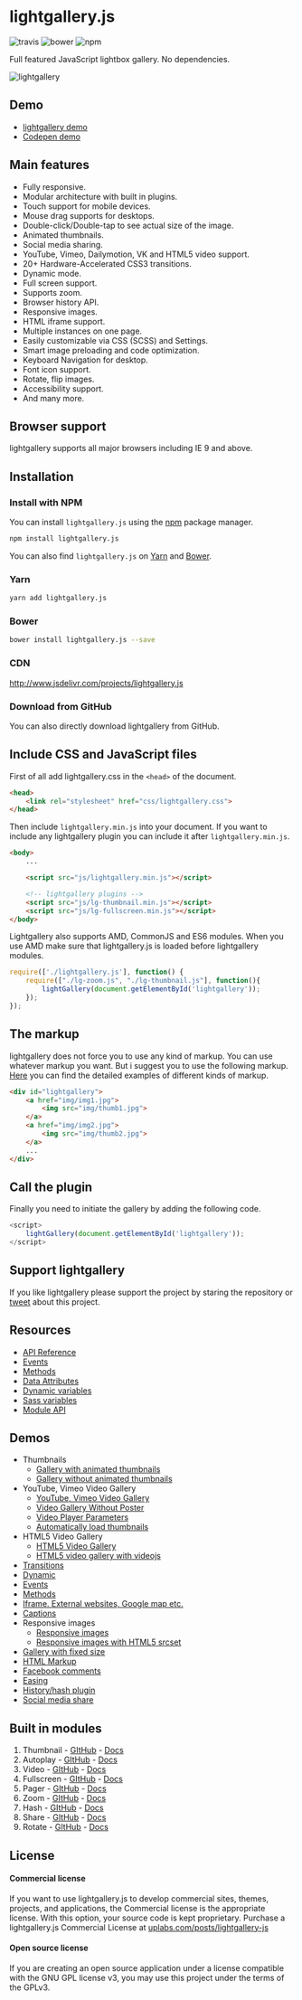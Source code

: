 # lightgallery.js

![travis](https://travis-ci.org/sachinchoolur/lightgallery.js.svg?branch=master)
![bower](https://img.shields.io/bower/v/lightgallery.js.svg)
![npm](https://img.shields.io/npm/v/lightgallery.js.svg)

Full featured JavaScript lightbox gallery. No dependencies.

![lightgallery](https://raw.githubusercontent.com/sachinchoolur/lightgallery.js/gh-pages/lightgallery.png)

## Demo

* [lightgallery demo](https://sachinchoolur.github.io/lightgallery.js/)
* [Codepen demo](https://codepen.io/sachinchoolur/pen/qNyvGW)

## Main features

* Fully responsive.
* Modular architecture with built in plugins.
* Touch support for mobile devices.
* Mouse drag supports for desktops.
* Double-click/Double-tap to see actual size of the image.
* Animated thumbnails.
* Social media sharing.
* YouTube, Vimeo, Dailymotion, VK and HTML5 video support.
* 20+ Hardware-Accelerated CSS3 transitions.
* Dynamic mode.
* Full screen support.
* Supports zoom.
* Browser history API.
* Responsive images.
* HTML iframe support.
* Multiple instances on one page.
* Easily customizable via CSS (SCSS) and Settings.
* Smart image preloading and code optimization.
* Keyboard Navigation for desktop.
* Font icon support.
* Rotate, flip images.
* Accessibility support.
* And many more.

## Browser support

lightgallery supports all major browsers including IE 9 and above.

## Installation

### Install with NPM

You can install `lightgallery.js` using the [npm](https://www.npmjs.com/) package manager.

```sh
npm install lightgallery.js
```

You can also find `lightgallery.js` on [Yarn](https://yarnpkg.com/) and [Bower](http://bower.io).
### Yarn
```sh
yarn add lightgallery.js
```
### Bower

```sh
bower install lightgallery.js --save
```


### CDN

http://www.jsdelivr.com/projects/lightgallery.js

### Download from GitHub

You can also directly download lightgallery from GitHub.

## Include CSS and JavaScript files

First of all add lightgallery.css in the `<head>` of the document.

```html
<head>
    <link rel="stylesheet" href="css/lightgallery.css">
</head>
```

Then include `lightgallery.min.js` into your document.
If you want to include any lightgallery plugin you can include it after `lightgallery.min.js`.

```html
<body>
    ...

    <script src="js/lightgallery.min.js"></script>

    <!-- lightgallery plugins -->
    <script src="js/lg-thumbnail.min.js"></script>
    <script src="js/lg-fullscreen.min.js"></script>
</body>
```

Lightgallery also supports AMD, CommonJS and ES6 modules.
When you use AMD make sure that lightgallery.js is loaded before lightgallery modules.

```js
require(['./lightgallery.js'], function() {
    require(["./lg-zoom.js", "./lg-thumbnail.js"], function(){
        lightGallery(document.getElementById('lightgallery'));
    });
});
```

## The markup

lightgallery does not force you to use any kind of markup. You can use whatever markup you want.
But i suggest you to use the following markup.
[Here](https://sachinchoolur.github.io/lightgallery.js/demos/html-markup.html)
you can find the detailed examples of different kinds of markup.

```html
<div id="lightgallery">
    <a href="img/img1.jpg">
        <img src="img/thumb1.jpg">
    </a>
    <a href="img/img2.jpg">
        <img src="img/thumb2.jpg">
    </a>
    ...
</div>
```

## Call the plugin

Finally you need to initiate the gallery by adding the following code.

```js
<script>
    lightGallery(document.getElementById('lightgallery'));
</script>
```

## Support lightgallery

If you like lightgallery please support the project by staring the repository or <a href="https://twitter.com/intent/tweet?original_referer=https%3A%2F%2Fabout.twitter.com%2Fresources%2Fbuttons&ref_src=twsrc%5Etfw&text=lightgallery%20-%20Full%20featured%20%23javascript%20lightbox%20gallery%2C%20No%20%23jQuery%20-%20http%3A%2F%2Fbit.ly%2F2amlfJe" target="_blank">tweet</a> about this project.

## Resources

* [API Reference](https://sachinchoolur.github.io/lightgallery.js/docs/api.html)
* [Events](https://sachinchoolur.github.io/lightgallery.js/docs/api.html#events)
* [Methods](https://sachinchoolur.github.io/lightgallery.js/docs/api.html#methods)
* [Data Attributes](https://sachinchoolur.github.io/lightgallery.js/docs/api.html#attributes)
* [Dynamic variables](https://sachinchoolur.github.io/lightgallery.js/docs/api.html#dynamic)
* [Sass variables](https://sachinchoolur.github.io/lightgallery.js/docs/api.html#sass)
* [Module API](https://sachinchoolur.github.io/lightgallery.js/docs/plugin-api.html)

## Demos

* Thumbnails
  * [Gallery with animated thumbnails](https://sachinchoolur.github.io/lightgallery.js/demos/)
  * [Gallery without animated thumbnails](https://sachinchoolur.github.io/lightgallery.js/demos/#normal-thumb)
* YouTube, Vimeo Video Gallery
  * [YouTube, Vimeo Video Gallery](https://sachinchoolur.github.io/lightgallery.js/demos/videos.html)
  * [Video Gallery Without Poster](https://sachinchoolur.github.io/lightgallery.js/demos/videos.html#video-without-poster)
  * [Video Player Parameters](https://sachinchoolur.github.io/lightgallery.js/demos/videos.html#video-player-param)
  * [Automatically load thumbnails](https://sachinchoolur.github.io/lightgallery.js/demos/videos.html#auto-thumb)
* HTML5 Video Gallery
  * [HTML5 Video Gallery](https://sachinchoolur.github.io/lightgallery.js/demos/html5-videos.html)
  * [HTML5 video gallery with videojs](https://sachinchoolur.github.io/lightgallery.js/demos/html5-videos.html#video-without-poster)
* [Transitions](https://sachinchoolur.github.io/lightgallery.js/demos/transitions.html)
* [Dynamic](https://sachinchoolur.github.io/lightgallery.js/demos/dynamic.html)
* [Events](https://sachinchoolur.github.io/lightgallery.js/demos/events.html)
* [Methods](https://sachinchoolur.github.io/lightgallery.js/demos/methods.html)
* [Iframe. External websites, Google map etc.](https://sachinchoolur.github.io/lightgallery.js/demos/iframe.html)
* [Captions](https://sachinchoolur.github.io/lightgallery.js/demos/captions.html)
* Responsive images
  * [Responsive images](https://sachinchoolur.github.io/lightgallery.js/demos/responsive.html)
  * [Responsive images with HTML5 srcset](https://sachinchoolur.github.io/lightgallery.js/demos/responsive.html#srcset-demo)
* [Gallery with fixed size](https://sachinchoolur.github.io/lightgallery.js/demos/fixed-size.html)
* [HTML Markup](https://sachinchoolur.github.io/lightgallery.js/demos/html-markup.html)
* [Facebook comments](https://sachinchoolur.github.io/lightgallery.js/demos/comment-box.html)
* [Easing](https://sachinchoolur.github.io/lightgallery.js/demos/easing.html)
* [History/hash plugin](https://sachinchoolur.github.io/lightgallery.js/demos/hash.html)
* [Social media share](https://sachinchoolur.github.io/lightgallery.js/demos/share.html)

## Built in modules

1. Thumbnail - [GItHub](https://github.com/sachinchoolur/lg-thumbnail.js) - [Docs](https://sachinchoolur.github.io/lightgallery.js/docs/api.html#lg-thumbnial)
2. Autoplay - [GItHub](https://github.com/sachinchoolur/lg-autoplay.js) - [Docs](https://sachinchoolur.github.io/lightgallery.js/docs/api.html#lg-autoplay)
3. Video - [GItHub](https://github.com/sachinchoolur/lg-video.js) - [Docs](https://sachinchoolur.github.io/lightgallery.js/docs/api.html#lg-video)
4. Fullscreen - [GItHub](https://github.com/sachinchoolur/lg-fullscreen.js) - [Docs](https://sachinchoolur.github.io/lightgallery.js/docs/api.html#lg-fullscreen)
5. Pager - [GItHub](https://github.com/sachinchoolur/lg-pager.js) - [Docs](https://sachinchoolur.github.io/lightgallery.js/docs/api.html#lg-pager)
6. Zoom - [GItHub](https://github.com/sachinchoolur/lg-zoom.js) - [Docs](https://sachinchoolur.github.io/lightgallery.js/docs/api.html#lg-zoom)
7. Hash - [GItHub](https://github.com/sachinchoolur/lg-hash.js) - [Docs](https://sachinchoolur.github.io/lightgallery.js/docs/api.html#lg-hash)
8. Share - [GItHub](https://github.com/sachinchoolur/lg-share.js) - [Docs](https://sachinchoolur.github.io/lightgallery.js/docs/api.html#lg-share)
8. Rotate - [GItHub](https://github.com/sachinchoolur/lg-rotate.js) - [Docs](https://sachinchoolur.github.io/lightgallery.js/docs/api.html#lg-rotate)

License
---

#### Commercial license
If you want to use lightgallery.js to develop commercial sites, themes, projects, and applications, the Commercial license is the appropriate license. With this option, your source code is kept proprietary. Purchase a lightgallery.js Commercial License at [uplabs.com/posts/lightgallery-js](https://www.uplabs.com/posts/lightgallery-js)

#### Open source license

If you are creating an open source application under a license compatible with the GNU GPL license v3, you may use this project under the terms of the GPLv3.
